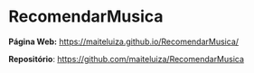 # RecomendarMusica
**Página Web:** https://maiteluiza.github.io/RecomendarMusica/

**Repositório**: https://github.com/maiteluiza/RecomendarMusica
